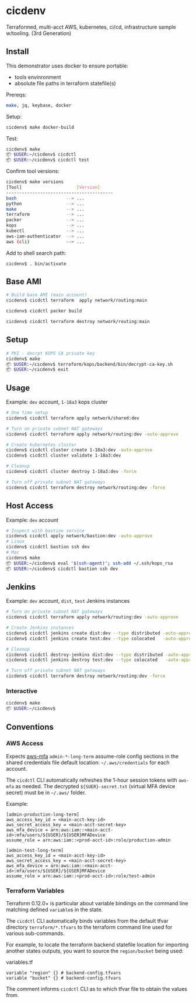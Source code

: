 # cicdenv
Terraformed, multi-acct AWS, kubernetes, ci/cd, infrastructure sample w/tooling.
(3rd Generation)

## Install
This demonstrator uses docker to ensure portable:
* tools envinronment
* absolute file paths in terraform statefile(s)

Prereqs:
```bash
make, jq, keybase, docker
```

Setup:
```bash
cicdenv$ make docker-build
```

Test:
```bash
cicdenv$ make
📦 $USER:~/cicdenv$ cicdctl
📦 $USER:~/cicdenv$ cicdctl test
```

Confirm tool versions:
```bash
cicdenv$ make versions
[Tool]                     [Version]
-----------------------------------------
bash                   --> ...
python                 --> ...
make                   --> ...
terraform              --> ...
packer                 --> ...
kops                   --> ...
kubectl                --> ...
aws-iam-authenticator  --> ...
aws (cli)              --> ...
```

Add to shell search path:
```
cicdenv$ . bin/activate
```

## Base AMI
```bash
# Build base AMI (main account)
cicdenv$ cicdctl terraform  apply network/routing:main

cicdenv$ cicdctl packer build

cicdenv$ cicdctl terraform destroy network/routing:main
```

## Setup
```bash
# PKI - decrpt KOPS CA private key
cicdenv$ make
📦 $USER:~/cicdenv$ terraform/kops/backend/bin/decrypt-ca-key.sh
📦 $USER:~/cicdenv$ exit
```

## Usage
Example: `dev` account, `1-18a3` kops cluster
```bash
# One time setup
cicdenv$ cicdctl terraform apply network/shared:dev

# Turn on private subnet NAT gateways
cicdenv$ cicdctl terraform apply network/routing:dev -auto-approve

# Create kubernetes cluster
cicdenv$ cicdctl cluster create 1-18a3:dev -auto-approve
cicdenv$ cicdctl cluster validate 1-18a3:dev

# Cleanup
cicdenv$ cicdctl cluster destroy 1-18a3:dev -force

# Turn off private subnet NAT gateways
cicdenv$ cicdctl terraform destroy network/routing:dev -force
```

## Host Access
Example: `dev` account
```bash
# Inspect with bastion service
cicdenv$ cicdctl apply network/bastion:dev -auto-approve
# Linux
cicdenv$ cicdctl bastion ssh dev
# Mac
cicdenv$ make
📦 $USER:~/cicdenv$ eval "$(ssh-agent)"; ssh-add ~/.ssh/kops_rsa
📦 $USER:~/cicdenv$ cicdctl bastion ssh dev
```

## Jenkins
Example: `dev` account, `dist`, `test` Jenkins instances
```bash
# Turn on private subnet NAT gateways
cicdenv$ cicdctl terraform apply network/routing:dev -auto-approve

# Create Jenkins instances
cicdenv$ cicdctl jenkins create dist:dev --type distributed -auto-approve
cicdenv$ cicdctl jenkins create test:dev --type colocated   -auto-approve

# Cleanup
cicdenv$ cicdctl destroy-jenkins dist:dev --type distributed -auto-approve
cicdenv$ cicdctl jenkins destroy test:dev --type colocated   -auto-approve

# Turn off private subnet NAT gateways
cicdenv$ cicdctl terraform destroy network/routing:dev -force
```

### Interactive
```bash
cicdenv$ make
📦 $USER:~/cicdenv$
```

## Conventions
### AWS Access
Expects [aws-mfa]() `admin-*-long-term` assume-role config sections 
in the shared credentials file default location: `~/.aws/credentials` for each account.

The `cicdctl` CLI automatically refreshes the 1-hour session tokens with `aws-mfa` as needed.
The decrypted `${SUER}-secret.txt` (virtual MFA device secret) must be in `~/.aws/` folder.

Example:
```
[admin-production-long-term]
aws_access_key_id = <main-acct-key-id>
aws_secret_access_key = <main-acct-secret-key>
aws_mfa_device = arn:aws:iam::<main-acct-id>:mfa/users/${USER}/${USER}MFADevice
assume_role = arn:aws:iam::<prod-acct-id>:role/production-admin

[admin-test-long-term]
aws_access_key_id = <main-acct-key-id>
aws_secret_access_key = <main-acct-secret-key>
aws_mfa_device = arn:aws:iam::<main-acct-id>:mfa/users/${USER}/${USER}MFADevice
assume_role = arn:aws:iam::<prod-acct-id>:role/test-admin
```

### Terraform Variables
Terraform 0.12.0+ is particular about variable bindings on the command line
matching defined `variable`s in the state.

The `cicdctl` CLI automatically binds variables from the default tfvar directory `terraform/*.tfvars`
to the terraform command line used for various sub-commands.

For example, to locate the terraform backend statefile location for
importing another states outputs, you want to source the `region/bucket` being used:

variables.tf
```
variable "region" {} # backend-config.tfvars
variable "bucket" {} # backend-config.tfvars
```
The comment informs `cicdctl` CLI as to which tfvar file to obtain the values from.
